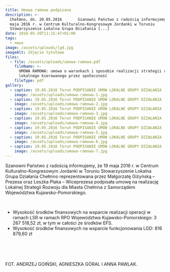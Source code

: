 ```yaml
---
title: Umowa ramowa podpisana
description: >-
  Chełmno, dn. 20.05.2016       Szanowni Państwo z radością informujemy, że 19
  maja 2016 r. w Centrum Kulturalno-Kongresowym Jordanki w Toruniu
  Stowarzyszenie Lokalna Grupa Działania [...]
date: 2016-05-20T11:15:47+02:00
tags:
  - news
image: /assets/uploads/lgd.jpg
imageAlt: Zdjęcie tytułowe
files:
  - file: /assets/uploads/umowa-ramowa.pdf
    fileName: >-
      UMOWA RAMOWA: umowa o warunkach i sposobie realizacji strategii rozwoju
      lokalnego kierowanego przez społeczność
    fileType: pdf
gallery:
  - caption: 19.05.2016 Toruń PODPISANIE UMÓW LOKALNE GRUPY DZIAŁANIA
    image: /assets/uploads/umowa-ramowa-1.jpg
  - caption: 19.05.2016 Toruń PODPISANIE UMÓW LOKALNE GRUPY DZIAŁANIA
    image: /assets/uploads/umowa-ramowa-2.jpg
  - caption: 19.05.2016 Toruń PODPISANIE UMÓW LOKALNE GRUPY DZIAŁANIA
    image: /assets/uploads/umowa-ramowa-3.jpg
  - caption: 19.05.2016 Toruń PODPISANIE UMÓW LOKALNE GRUPY DZIAŁANIA
    image: /assets/uploads/umowa-ramowa-4.jpg
  - caption: 19.05.2016 Toruń PODPISANIE UMÓW LOKALNE GRUPY DZIAŁANIA
    image: /assets/uploads/umowa-ramowa-5.jpg
  - caption: 19.05.2016 Toruń PODPISANIE UMÓW LOKALNE GRUPY DZIAŁANIA
    image: /assets/uploads/umowa-ramowa-6.jpg
  - caption: 19.05.2016 Toruń PODPISANIE UMÓW LOKALNE GRUPY DZIAŁANIA
    image: /assets/uploads/umowa-ramowa-7.jpg
---
```

Szanowni Państwo z radością informujemy, że 19 maja 2016 r. w Centrum Kulturalno-Kongresowym Jordanki w Toruniu Stowarzyszenie Lokalna Grupa Działania Chełmno reprezentowana przez Małgorzatę Giżyńską – Prezesa oraz Leszka Plaka  – Wiceprezesa podpisała umowę na realizację Lokalnej Strategii Rozwoju dla Miasta Chełmna  z Samorządem Województwa Kujawsko-Pomorskiego.

<br>

* Wysokość środków finansowych na wsparcie realizacji operacji w ramach LSR w ramach RPO Województwa Kujawsko-Pomorskiego: 3 267 518,52 zł, w tym w całości ze środków EFS.
* Wysokość środków finansowych na wsparcie funkcjonowania LGD: 816 879,60 zł

<br>

<br>

<br>

FOT. ANDRZEJ GOIŃSKI, AGNIESZKA GÓRAL I ANNA PAWLAK.
